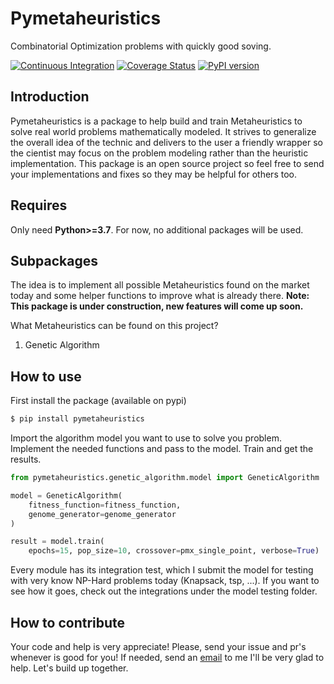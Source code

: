 # Pymetaheuristics

Combinatorial Optimization problems with quickly good soving.

[![Continuous Integration](https://github.com/igormcsouza/pymetaheuristics/actions/workflows/integration.yml/badge.svg)](https://github.com/igormcsouza/pymetaheuristics/actions/workflows/integration.yml)
[![Coverage Status](https://coveralls.io/repos/github/igormcsouza/pymetaheuristics/badge.svg?branch=master)](https://coveralls.io/github/igormcsouza/pymetaheuristics?branch=master)
[![PyPI version](https://badge.fury.io/py/pymetaheuristics.svg)](https://badge.fury.io/py/pymetaheuristics)


## Introduction

Pymetaheuristics is a package to help build and train Metaheuristics to solve
real world problems mathematically modeled. It strives to generalize the
overall idea of the technic and delivers to the user a friendly wrapper so the
cientist may focus on the problem modeling rather than the heuristic
implementation. This package is an open source project so feel free to send
your implementations and fixes so they may be helpful for others too.

## Requires

Only need **Python>=3.7**. For now, no additional packages will be used.

## Subpackages

The idea is to implement all possible Metaheuristics found on the market today
and some helper functions to improve what is already there.
**Note: This package is under construction, new features will come up soon.**

What Metaheuristics can be found on this project?

1. Genetic Algorithm

## How to use

First install the package (available on pypi)
```bash
$ pip install pymetaheuristics
```

Import the algorithm model you want to use to solve you problem. Implement the
needed functions and pass to the model. Train and get the results.
```python
from pymetaheuristics.genetic_algorithm.model import GeneticAlgorithm

model = GeneticAlgorithm(
    fitness_function=fitness_function,
    genome_generator=genome_generator
)

result = model.train(
    epochs=15, pop_size=10, crossover=pmx_single_point, verbose=True)
```

Every module has its integration test, which I submit the model for testing
with very know NP-Hard problems today (Knapsack, tsp, ...). If you want to see
how it goes, check out the integrations under the model testing folder.

## How to contribute

Your code and help is very appreciate! Please, send your issue and pr's 
whenever is good for you! If needed, send an 
[email](mailto:igormcsouza@gmail.com) to me I'll be very glad to help. Let's 
build up together.